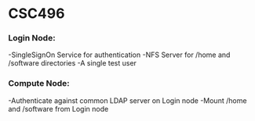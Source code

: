 # CSC496

### Login Node:
-SingleSignOn Service for authentication
-NFS Server for /home and /software directories
-A single test user

### Compute Node:
-Authenticate against common LDAP server on Login node
-Mount /home and /software from Login node
